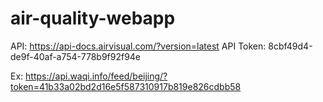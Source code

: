 # air-quality-webapp

API: https://api-docs.airvisual.com/?version=latest
API Token: 8cbf49d4-de9f-40af-a754-778b9f92f94e

Ex: https://api.waqi.info/feed/beijing/?token=41b33a02bd2d16e5f587310917b819e826cdbb58
